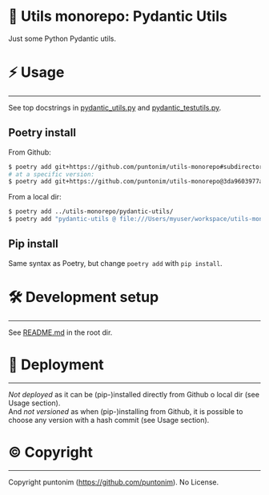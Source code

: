 **👴 Utils monorepo: Pydantic Utils**
=====================================

Just some Python Pydantic utils.


⚡ Usage
=======

---

See top docstrings in [pydantic_utils.py](pydantic_utils/pydantic_utils.py)
 and [pydantic_testutils.py](pydantic_utils/pydantic_testutils.py).

Poetry install
--------------
From Github:
```sh
$ poetry add git+https://github.com/puntonim/utils-monorepo#subdirectory=pydantic-utils
# at a specific version:
$ poetry add git+https://github.com/puntonim/utils-monorepo@3da9603977a5e2948429627ac83309353cca693d#subdirectory=pydantic-utils
```

From a local dir:
```sh
$ poetry add ../utils-monorepo/pydantic-utils/
$ poetry add "pydantic-utils @ file:///Users/myuser/workspace/utils-monorepo/pydantic-utils/"
```

Pip install
-----------
Same syntax as Poetry, but change `poetry add` with `pip install`.


🛠️ Development setup
====================

---

See [README.md](../README.md) in the root dir.


🚀 Deployment
=============

---

*Not deployed* as it can be (pip-)installed directly from Github o local dir 
 (see Usage section).\
And *not versioned* as when (pip-)installing from Github, it is possible to choose
 any version with a hash commit (see Usage section).


©️ Copyright
============

---

Copyright puntonim (https://github.com/puntonim). No License.
